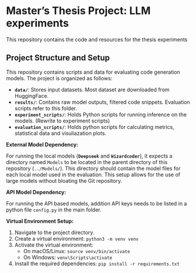 # Master’s Thesis Project: LLM experiments

This repository contains the code and resources for the thesis experiments


## Project Structure and Setup

This repository contains scripts and data for evaluating code generation models. The project is organized as follows:

* **`data/`**: Stores input datasets. Most dataset are downloaded from HuggingFace.
* **`results/`**: Contains raw model outputs, filtered code snippets. Evaluation scripts refer to this folder.
* **`experiment_scripts/`**: Holds Python scripts for running inference on the models. (Rewrite to experiment scripts)
* **`evaluation_scripts/`**: Holds python scripts for calculating metrics, statistical data and visuliazation plots.

**External Model Dependency:**

For running the local models (**`Deepseek`** and **`Wizardcoder`**), it expects a directory named `Models` to be located in the parent directory of this repository (`../Models/`). This directory should contain the model files for each local model used in the evaluation. This setup allows for the use of large models without bloating the Git repository.


**API Model Dependency:**

For running the API based models, addition API keys needs to be listed in a python file ```config.py``` in the main folder.

**Virtual Environment Setup:**

1.  Navigate to the project directory.
2.  Create a virtual environment: `python3 -m venv venv`
3.  Activate the virtual environment:
    * On macOS/Linux: `source venv/bin/activate`
    * On Windows: `venv\Scripts\activate`
4.  Install the required dependencies: `pip install -r requirements.txt`

